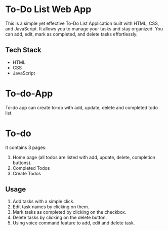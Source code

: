 # To-Do List Web App

This is a simple yet effective To-Do List Application built with HTML, CSS, and JavaScript. It allows you to manage your tasks and stay organized. You can add, edit, mark as completed, and delete tasks effortlessly.

## Tech Stack

- HTML
- CSS
- JavaScript

# To-do-App
To-do app can create to-do with add, update, delete and completed todo list.

# To-do
It contains 3 pages:
1. Home page (all todos are listed with add, update, delete, completion buttons).
2. Completed Todos
3. Create Todos

## Usage
 1. Add tasks with a simple click.
 2. Edit task names by clicking on them.
 3. Mark tasks as completed by clicking on the checkbox.
 4. Delete tasks by clicking on the delete button.
 5. Using voice command feature to add, edit and delete task.


